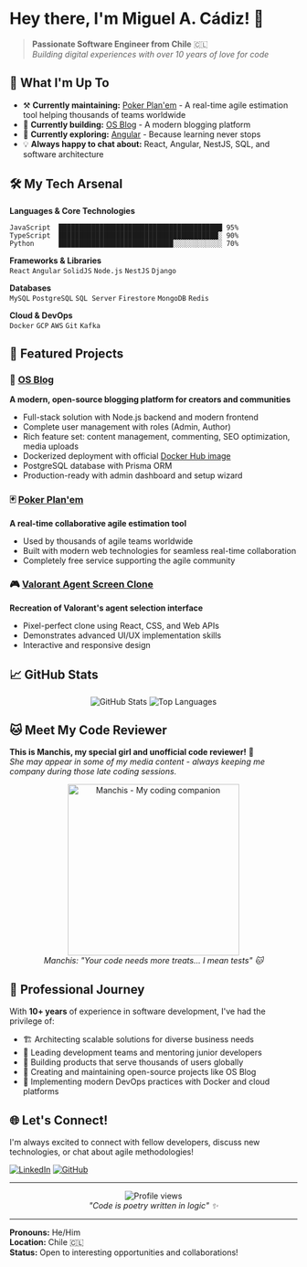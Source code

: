 # Hey there, I'm Miguel A. Cádiz! 👋

> **Passionate Software Engineer from Chile** 🇨🇱  
> *Building digital experiences with over 10 years of love for code*

## 🚀 What I'm Up To

- ⚒️ **Currently maintaining:** [Poker Plan'em](https://www.pokerplanem.com) - A real-time agile estimation tool helping thousands of teams worldwide
- 🔭 **Currently building:** [OS Blog](https://hub.docker.com/r/mjacadiz/os-blog) - A modern blogging platform
- 🌱 **Currently exploring:** [Angular](https://angular.dev) - Because learning never stops
- 💡 **Always happy to chat about:** React, Angular, NestJS, SQL, and software architecture

## 🛠️ My Tech Arsenal

**Languages & Core Technologies**
```
JavaScript  ████████████████████████████████████████ 95%
TypeScript  ███████████████████████████████████████░ 90%
Python      ████████████████████████████░░░░░░░░░░░░ 70%
```

**Frameworks & Libraries**  
`React` `Angular` `SolidJS` `Node.js` `NestJS` `Django`

**Databases**  
`MySQL` `PostgreSQL` `SQL Server` `Firestore` `MongoDB` `Redis`

**Cloud & DevOps**  
`Docker` `GCP` `AWS` `Git` `Kafka`

## 🎯 Featured Projects

### 📄 [OS Blog](https://github.com/macadiz/os-blog)
**A modern, open-source blogging platform for creators and communities**
- Full-stack solution with Node.js backend and modern frontend
- Complete user management with roles (Admin, Author)
- Rich feature set: content management, commenting, SEO optimization, media uploads
- Dockerized deployment with official [Docker Hub image](https://hub.docker.com/r/mjacadiz/os-blog)
- PostgreSQL database with Prisma ORM
- Production-ready with admin dashboard and setup wizard

### 🃏 [Poker Plan'em](https://www.pokerplanem.com)
**A real-time collaborative agile estimation tool**
- Used by thousands of agile teams worldwide
- Built with modern web technologies for seamless real-time collaboration
- Completely free service supporting the agile community

### 🎮 [Valorant Agent Screen Clone](https://github.com/macadiz/valorant-agent-screen)
**Recreation of Valorant's agent selection interface**
- Pixel-perfect clone using React, CSS, and Web APIs
- Demonstrates advanced UI/UX implementation skills
- Interactive and responsive design

## 📈 GitHub Stats

<div align="center">
  <img src="https://github-readme-stats.vercel.app/api?username=macadiz&show_icons=true&theme=tokyonight&hide_border=true&bg_color=1a1b27" alt="GitHub Stats" />
  <img src="https://github-readme-stats.vercel.app/api/top-langs/?username=macadiz&layout=compact&theme=tokyonight&hide_border=true&bg_color=1a1b27" alt="Top Languages" />
</div>

## 🐱 Meet My Code Reviewer

**This is Manchis, my special girl and unofficial code reviewer!** 🐾  
*She may appear in some of my media content - always keeping me company during those late coding sessions.*

<div align="center">
  <img src="https://github.com/macadiz/macadiz/assets/7191000/1484c146-cd83-4f95-aa31-e253298af229" alt="Manchis - My coding companion" width="300" />
  <br/>
  <em>Manchis: "Your code needs more treats... I mean tests" 🐱</em>
</div>

## 💼 Professional Journey

With **10+ years** of experience in software development, I've had the privilege of:
- 🏗️ Architecting scalable solutions for diverse business needs
- 👥 Leading development teams and mentoring junior developers  
- 🚀 Building products that serve thousands of users globally
- 🌟 Creating and maintaining open-source projects like OS Blog
- 🐳 Implementing modern DevOps practices with Docker and cloud platforms

## 🌐 Let's Connect!

I'm always excited to connect with fellow developers, discuss new technologies, or chat about agile methodologies!

[![LinkedIn](https://img.shields.io/badge/LinkedIn-0077B5?style=for-the-badge&logo=linkedin&logoColor=white)](https://www.linkedin.com/in/macadiz/)
[![GitHub](https://img.shields.io/badge/GitHub-100000?style=for-the-badge&logo=github&logoColor=white)](https://github.com/macadiz)

---

<div align="center">
  <img src="https://komarev.com/ghpvc/?username=macadiz&color=blueviolet&style=for-the-badge&label=PROFILE+VIEWS" alt="Profile views" />
  <br/>
  <em>"Code is poetry written in logic" ✨</em>
</div>

---

**Pronouns:** He/Him  
**Location:** Chile 🇨🇱  
**Status:** Open to interesting opportunities and collaborations!
